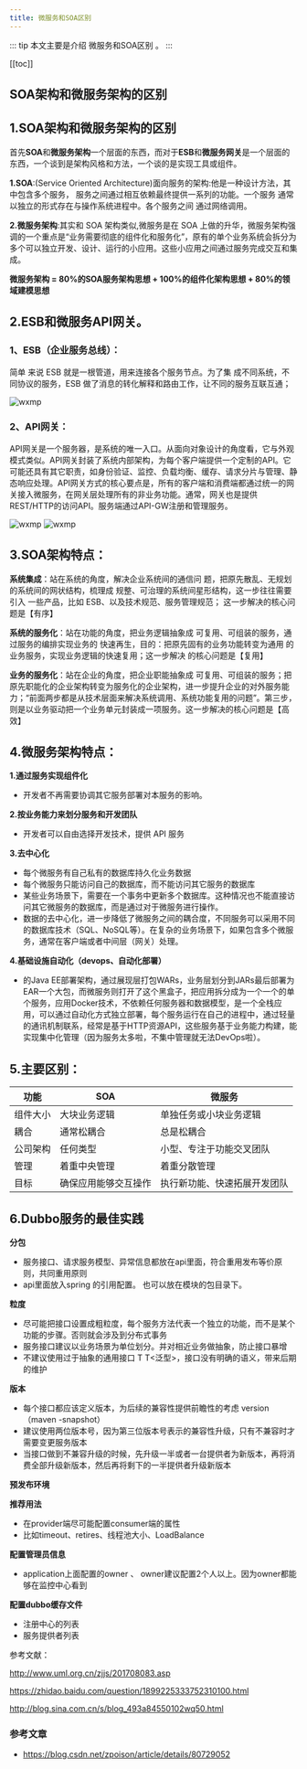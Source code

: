 ```yaml
---
title: 微服务和SOA区别
---
```


::: tip
本文主要是介绍 微服务和SOA区别 。
:::

[[toc]]

## SOA架构和微服务架构的区别

## 1.SOA架构和微服务架构的区别

首先**SOA**和**微服务架构**一个层面的东西，而对于**ESB**和**微服务网关**是一个层面的东西，一个谈到是架构风格和方法，一个谈的是实现工具或组件。

**1.SOA**:(Service Oriented Architecture)面向服务的架构:他是一种设计方法，其中包含多个服务， 服务之间通过相互依赖最终提供一系列的功能。一个服务 通常以独立的形式存在与操作系统进程中。各个服务之间 通过网络调用。

**2.微服务架构**:其实和 SOA 架构类似,微服务是在 SOA 上做的升华，微服务架构强调的一个重点是“业务需要彻底的组件化和服务化”，原有的单个业务系统会拆分为多个可以独立开发、设计、运行的小应用。这些小应用之间通过服务完成交互和集成。

**微服务架构 = 80%的SOA服务架构思想 + 100%的组件化架构思想 + 80%的领域建模思想**

## 2.ESB和微服务API网关。

###  1、ESB（企业服务总线）：
简单 来说 ESB 就是一根管道，用来连接各个服务节点。为了集 成不同系统，不同协议的服务，ESB 做了消息的转化解释和路由工作，让不同的服务互联互通；

<img class= "zoom-custom-imgs" :src="$withBase('/assets/img/architecture/microservanddistribute/microservsoadiff-1.png')" alt="wxmp">

### 2、API网关：
API网关是一个服务器，是系统的唯一入口。从面向对象设计的角度看，它与外观模式类似。API网关封装了系统内部架构，为每个客户端提供一个定制的API。它可能还具有其它职责，如身份验证、监控、负载均衡、缓存、请求分片与管理、静态响应处理。API网关方式的核心要点是，所有的客户端和消费端都通过统一的网关接入微服务，在网关层处理所有的非业务功能。通常，网关也是提供REST/HTTP的访问API。服务端通过API-GW注册和管理服务。

<img class= "zoom-custom-imgs" :src="$withBase('/assets/img/architecture/microservanddistribute/microservsoadiff-2.png')" alt="wxmp">

<img class= "zoom-custom-imgs" :src="$withBase('/assets/img/architecture/microservanddistribute/microservsoadiff-3.png')" alt="wxmp">
 

## 3.SOA架构特点：

**系统集成**：站在系统的角度，解决企业系统间的通信问 题，把原先散乱、无规划的系统间的网状结构，梳理成 规整、可治理的系统间星形结构，这一步往往需要引入 一些产品，比如 ESB、以及技术规范、服务管理规范； 这一步解决的核心问题是【有序】

**系统的服务化**：站在功能的角度，把业务逻辑抽象成 可复用、可组装的服务，通过服务的编排实现业务的 快速再生，目的：把原先固有的业务功能转变为通用 的业务服务，实现业务逻辑的快速复用；这一步解决 的核心问题是【复用】

**业务的服务化**：站在企业的角度，把企业职能抽象成 可复用、可组装的服务；把原先职能化的企业架构转变为服务化的企业架构，进一步提升企业的对外服务能力；“前面两步都是从技术层面来解决系统调用、系统功能复用的问题”。第三步，则是以业务驱动把一个业务单元封装成一项服务。这一步解决的核心问题是【高效】

## 4.微服务架构特点：

**1.通过服务实现组件化**

- 开发者不再需要协调其它服务部署对本服务的影响。

**2.按业务能力来划分服务和开发团队**

- 开发者可以自由选择开发技术，提供 API 服务

**3.去中心化**

- 每个微服务有自己私有的数据库持久化业务数据
- 每个微服务只能访问自己的数据库，而不能访问其它服务的数据库
- 某些业务场景下，需要在一个事务中更新多个数据库。这种情况也不能直接访问其它微服务的数据库，而是通过对于微服务进行操作。
- 数据的去中心化，进一步降低了微服务之间的耦合度，不同服务可以采用不同的数据库技术（SQL、NoSQL等）。在复杂的业务场景下，如果包含多个微服务，通常在客户端或者中间层（网关）处理。

 **4.基础设施自动化（devops、自动化部署）**

- 的Java EE部署架构，通过展现层打包WARs，业务层划分到JARs最后部署为EAR一个大包，而微服务则打开了这个黑盒子，把应用拆分成为一个一个的单个服务，应用Docker技术，不依赖任何服务器和数据模型，是一个全栈应用，可以通过自动化方式独立部署，每个服务运行在自己的进程中，通过轻量的通讯机制联系，经常是基于HTTP资源API，这些服务基于业务能力构建，能实现集中化管理（因为服务太多啦，不集中管理就无法DevOps啦）。

## 5.主要区别：

| 功能     | SOA                  | 微服务                       |
| -------- | -------------------- | ---------------------------- |
| 组件大小 | 大块业务逻辑         | 单独任务或小块业务逻辑       |
| 耦合     | 通常松耦合           | 总是松耦合                   |
| 公司架构 | 任何类型             | 小型、专注于功能交叉团队     |
| 管理     | 着重中央管理         | 着重分散管理                 |
| 目标     | 确保应用能够交互操作 | 执行新功能、快速拓展开发团队 |

 

## 6.Dubbo服务的最佳实践

**分包**

- 服务接口、请求服务模型、异常信息都放在api里面，符合重用发布等价原则，共同重用原则
- api里面放入spring 的引用配置。 也可以放在模块的包目录下。

**粒度**

- 尽可能把接口设置成粗粒度，每个服务方法代表一个独立的功能，而不是某个功能的步骤。否则就会涉及到分布式事务
- 服务接口建议以业务场景为单位划分。并对相近业务做抽象，防止接口暴增
- 不建议使用过于抽象的通用接口 T T<泛型>，接口没有明确的语义，带来后期的维护

**版本**

- 每个接口都应该定义版本，为后续的兼容性提供前瞻性的考虑 version （maven -snapshot）
- 建议使用两位版本号，因为第三位版本号表示的兼容性升级，只有不兼容时才需要变更服务版本
- 当接口做到不兼容升级的时候，先升级一半或者一台提供者为新版本，再将消费全部升级新版本，然后再将剩下的一半提供者升级新版本

**预发布环境**

 **推荐用法**
- 在provider端尽可能配置consumer端的属性
- 比如timeout、retires、线程池大小、LoadBalance

**配置管理员信息**

- application上面配置的owner 、 owner建议配置2个人以上。因为owner都能够在监控中心看到

**配置dubbo缓存文件**
- 注册中心的列表
- 服务提供者列表



参考文献： 

http://www.uml.org.cn/zjjs/201708083.asp

https://zhidao.baidu.com/question/1899225333752310100.html

http://blog.sina.com.cn/s/blog_493a84550102wq50.html

 

### 参考文章
* https://blog.csdn.net/zpoison/article/details/80729052